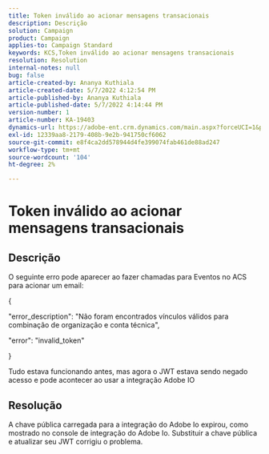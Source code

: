 ```yaml
---
title: Token inválido ao acionar mensagens transacionais
description: Descrição
solution: Campaign
product: Campaign
applies-to: Campaign Standard
keywords: KCS,Token inválido ao acionar mensagens transacionais
resolution: Resolution
internal-notes: null
bug: false
article-created-by: Ananya Kuthiala
article-created-date: 5/7/2022 4:12:54 PM
article-published-by: Ananya Kuthiala
article-published-date: 5/7/2022 4:14:44 PM
version-number: 1
article-number: KA-19403
dynamics-url: https://adobe-ent.crm.dynamics.com/main.aspx?forceUCI=1&pagetype=entityrecord&etn=knowledgearticle&id=c8669289-20ce-ec11-a7b5-0022480a8e40
exl-id: 12339aa8-2179-408b-9e2b-941750cf6062
source-git-commit: e8f4ca2dd578944d4fe399074fab461de88ad247
workflow-type: tm+mt
source-wordcount: '104'
ht-degree: 2%

---
```


# Token inválido ao acionar mensagens transacionais

## Descrição


O seguinte erro pode aparecer ao fazer chamadas para Eventos no ACS para acionar um email:

{

&quot;error_description&quot;: &quot;Não foram encontrados vínculos válidos para combinação de organização e conta técnica&quot;,

&quot;error&quot;: &quot;invalid_token&quot;

}

Tudo estava funcionando antes, mas agora o JWT estava sendo negado acesso e pode acontecer ao usar a integração Adobe IO


## Resolução


A chave pública carregada para a integração do Adobe Io expirou, como mostrado no console de integração do Adobe Io. Substituir a chave pública e atualizar seu JWT corrigiu o problema.
